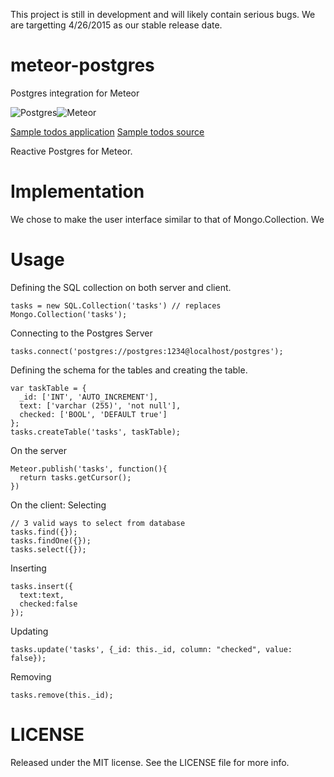 This project is still in development and will likely contain serious bugs. We are targetting 4/26/2015 as our stable release date.

# meteor-postgres
Postgres integration for Meteor


![Postgres](https://s3-us-west-1.amazonaws.com/treebookicons/postgresql_logo.jpg "Postgres")![Meteor](https://s3-us-west-1.amazonaws.com/treebookicons/meteor-logo.png  "Meteor")

[Sample todos application](www.github.com/notreadyyet)
[Sample todos source](www.github.com/notreadyyet)

Reactive Postgres for Meteor.

# Implementation

We chose to make the user interface similar to that of Mongo.Collection. We

# Usage

Defining the SQL collection on both server and client.

    tasks = new SQL.Collection('tasks') // replaces Mongo.Collection('tasks');

Connecting to the Postgres Server

    tasks.connect('postgres://postgres:1234@localhost/postgres');

Defining the schema for the tables and creating the table.

    var taskTable = {
      _id: ['INT', 'AUTO_INCREMENT'],
      text: ['varchar (255)', 'not null'],
      checked: ['BOOL', 'DEFAULT true']
    };
    tasks.createTable('tasks', taskTable);

On the server

    Meteor.publish('tasks', function(){
      return tasks.getCursor();
    })

On the client:
Selecting

    // 3 valid ways to select from database
    tasks.find({});
    tasks.findOne({});
    tasks.select({});
Inserting

    tasks.insert({
      text:text,
      checked:false
    });
Updating

    tasks.update('tasks', {_id: this._id, column: "checked", value: false});
Removing

    tasks.remove(this._id);

# LICENSE
Released under the MIT license. See the LICENSE file for more info.